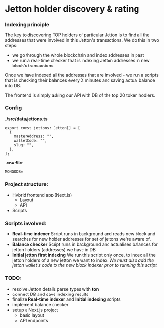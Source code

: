 # Jetton holder discovery & rating

### Indexing principle

The key to discovering TOP holders of particular Jetton is to find all the addresses that were involved in this Jetton's transactions. We do this in two steps:

- we go through the whole blockchain and index addresses in past
- we run a real-time checker that is indexing Jetton addresses in new block's transactions

Once we have indexed all the addresses that are involved - we run a scripts that is checking their balances every X minutes and saving actual balance into DB.

The frontend is simply asking our API with DB of the top 20 token hodlers.

### Config

**./src/data/jettons.ts**

```
export const jettons: Jetton[] = [
  {
    masterAddress: "",
    walletCode: "",
    slug: "",
  },
];
```

**.env file:**

```
MONGODB=
```

### Project structure:

- Hybrid frontend app (Next.js)
  - Layout
  - API
- Scripts

### Scripts involved:

- **Real-time indexer**
  Script runs in background and reads new block and searches for new holder addresses for set of jettons we're aware of.
- **Balance checker**
  Script runs in background and actualises balances for jetton holders (addresses) we have in DB
- **Initial jetton first indexing**
  We run this script only once, to index all the jetton holders of a new jetton we want to index. _We must also add the jetton wallet's code to the new block indexer prior to running this script_

### TODO:

- resolve Jetton details parse types with **ton**
- connect DB and save indexing results
- finalize **Real-time indexer** and **Initial indexing** scripts
- implement balance checker
- setup a Next.js project
  - basic layout
  - API endpoints
